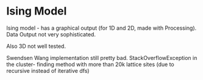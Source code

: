 Ising Model
=======
Ising model - has a graphical output (for 1D and 2D, made with Processing).
Data Output not very sophisticated.

Also 3D not well tested.

Swendsen Wang implementation still pretty bad.
StackOverflowException in the cluster- finding method with more than 20k lattice sites (due to recursive instead of iterative dfs)
